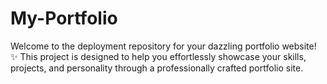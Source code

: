 # My-Portfolio
Welcome to the deployment repository for your dazzling portfolio website! ✨ This project is designed to help you effortlessly showcase your skills, projects, and personality through a professionally crafted portfolio site.
